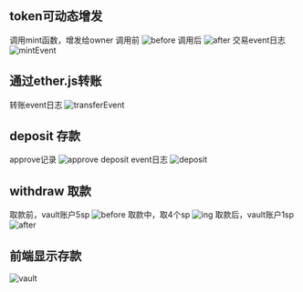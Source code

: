 
## token可动态增发
调用mint函数，增发给owner
调用前
![before](./images/before.png)
调用后
![after](./images/after.png)
交易event日志
![mintEvent](./images/mintEvent.png)

## 通过ether.js转账
转账event日志
![transferEvent](./images/transfer.png)

## deposit 存款
approve记录
![approve](./images/approve.png)
deposit event日志
![deposit](./images/depositEvent.png)

## withdraw 取款
取款前，vault账户5sp
![before](./images/withBefore.png)
取款中，取4个sp
![ing](./images/4.png)
取款后，vault账户1sp
![after](./images/withAfter.png)
## 前端显示存款
![vault](./images/vault.png)

